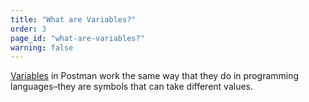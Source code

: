 ```yaml
---
title: "What are Variables?"
order: 3
page_id: "what-are-variables?"
warning: false
---
```


[Variables](https://www.getpostman.com/docs/postman/environments_and_globals/variables) in Postman work the same way that they do in programming languages–they are symbols that can take different values.
